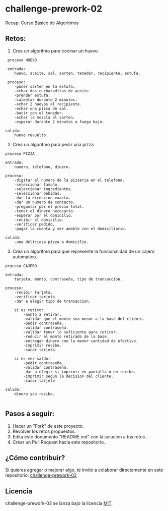 # challenge-prework-02
Recap: Curso Básico de Algoritmos

## Retos:

1. Crea un algoritmo para cocinar un huevo.

```
 proceso HUEVO

 entrada: 
    huevo, aceite, sal, sarten, tenedor, recipiente, estufa,

 proceso: 
    -poner sarten en la estufa.
    -echar dos cucharaditas de aceite.
    -prender estufa.
    -calentar durante 2 minutos.
    -echar 2 huevos al recipiente.
    -echar una pizca de sal.
    -batir con el tenedor.
    -echar la mezcla al sarten.
    -esperar durante 2 minutos a fuego bajo.

salida:
    huevo revuelto.
```

2. Crea un algoritmo para pedir una pizza

```
proceso PIZZA

entrada: 
    numero, telefono, dinero.

proceso:
    -digitar el numero de la pizzeria en el telefono.
    -seleccionar tamaño.
    -seleccionar ingredientes.
    -seleccionar bebidas.
    -dar la direccion exacta.
    -dar un numero de contacto.
    -preguntar por el precio total.
    -tener el dinero necesario.
    -esperar por el domicilio.
    -recibir el domicilio.
    -verificar pedido.
    -pagar la cuenta y ser amable con el domiciliario.

salida:
    -una deliciosa pizza a domicilio.

```

3. Crea un algoritmo para que represente la funcionalidad de un cajero automatico.

```
proceso CAJERO.

entrada: 
    tarjeta, monto, contraseña, tipo de transaccion.

proceso:
    -recibir tarjeta.
    -verificar tarjeta.
    -dar a elegir tipo de transaccion.

    si es retiro:
        -monto a retirar.
        -validar que el monto sea menor a la base del cliente.
        -pedir contraseña.
        -validar contraseña.
        -validar tener lo suficiente para retirar.
        -reducir el monto retirado de la base.
        -entregar dinero con la menor cantidad de efectivo.
        -imprimir recibo.
        -sacar tarjeta.
        
    si es ver saldo:
        -pedir contraseña.
        -validar contraseña.
        -dar a elegir si imprimir en pantalla o en recibo.
        -imprimir segun la decision del cliente.
        -sacar tarjeta

salida:
    dinero y/o recibo.
    
```

## Pasos a seguir:

1. Hacer un "Fork" de este proyecto.
2. Revolver los retos propuestos.
3. Edita este documento "README.md" con la solucion a tus retos.
4. Crear un Pull Request hacia este repositorio.

## ¿Cómo contribuir?

Si quieres agregar o mejorar algo, te invito a colaborar directamente en este repositorio: [challenge-prework-02](https://github.com/platzimaster/challenge-prework-01/)

## Licencia

challenge-prework-02 se lanza bajo la licencia [MIT](https://opensource.org/licenses/MIT).
